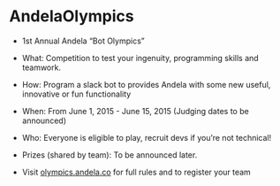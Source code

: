 # AndelaOlympics

- 1st Annual Andela “Bot Olympics”

- What: Competition to test your ingenuity, programming skills and teamwork.

- How: Program a slack bot to provides Andela with some new useful, innovative or fun functionality

- When: From June 1, 2015 - June 15, 2015 (Judging dates to be announced)

- Who: Everyone is eligible to play, recruit devs if you’re not technical!

- Prizes (shared by team): To be announced later.
- Visit [olympics.andela.co](olympics.andela.co) for full rules and to register your team

